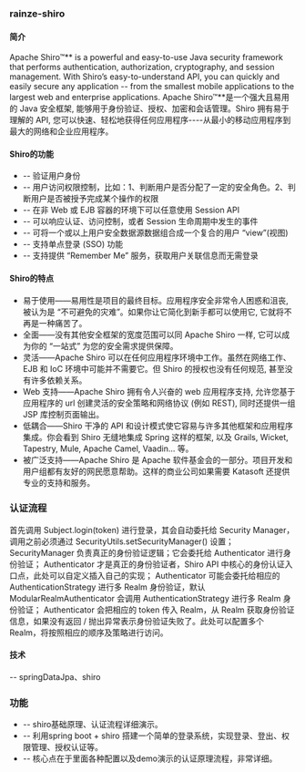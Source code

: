### rainze-shiro
#### 简介

Apache Shiro™** is a powerful and easy-to-use Java security framework that performs authentication, authorization, cryptography, and session management. With Shiro’s easy-to-understand API, you can quickly and easily secure any application -- from the smallest mobile applications to the largest web and enterprise applications.
Apache Shiro™**是一个强大且易用的 Java 安全框架, 能够用于身份验证、授权、加密和会话管理。Shiro 拥有易于理解的 API, 您可以快速、轻松地获得任何应用程序----从最小的移动应用程序到最大的网络和企业应用程序。

#### Shiro的功能

  * -- 验证用户身份
  * -- 用户访问权限控制，比如：1、判断用户是否分配了一定的安全角色。2、判断用户是否被授予完成某个操作的权限
  * -- 在非 Web 或 EJB 容器的环境下可以任意使用 Session API
  * -- 可以响应认证、访问控制，或者 Session 生命周期中发生的事件
  * -- 可将一个或以上用户安全数据源数据组合成一个复合的用户 “view”(视图)
  * -- 支持单点登录 (SSO) 功能
  * -- 支持提供 “Remember Me” 服务，获取用户关联信息而无需登录

#### Shiro的特点

* 易于使用——易用性是项目的最终目标。应用程序安全非常令人困惑和沮丧, 被认为是 “不可避免的灾难”。如果你让它简化到新手都可以使用它, 它就将不再是一种痛苦了。
* 全面——没有其他安全框架的宽度范围可以同 Apache Shiro 一样, 它可以成为你的 “一站式” 为您的安全需求提供保障。
* 灵活——Apache Shiro 可以在任何应用程序环境中工作。虽然在网络工作、EJB 和 IoC 环境中可能并不需要它。但 Shiro 的授权也没有任何规范, 甚至没有许多依赖关系。
* Web 支持——Apache Shiro 拥有令人兴奋的 web 应用程序支持, 允许您基于应用程序的 url 创建灵活的安全策略和网络协议 (例如 REST), 同时还提供一组 JSP 库控制页面输出。
* 低耦合——Shiro 干净的 API 和设计模式使它容易与许多其他框架和应用程序集成。你会看到 Shiro 无缝地集成 Spring 这样的框架, 以及 Grails, Wicket, Tapestry, Mule, Apache Camel, Vaadin... 等。
* 被广泛支持——Apache Shiro 是 Apache 软件基金会的一部分。项目开发和用户组都有友好的网民愿意帮助。这样的商业公司如果需要 Katasoft 还提供专业的支持和服务。
### 认证流程

首先调用 Subject.login(token) 进行登录，其会自动委托给 Security Manager，调用之前必须通过 SecurityUtils.setSecurityManager() 设置；
SecurityManager 负责真正的身份验证逻辑；它会委托给 Authenticator 进行身份验证；
Authenticator 才是真正的身份验证者，Shiro API 中核心的身份认证入口点，此处可以自定义插入自己的实现；
Authenticator 可能会委托给相应的 AuthenticationStrategy 进行多 Realm 身份验证，默认 ModularRealmAuthenticator 会调用 AuthenticationStrategy 进行多 Realm 身份验证；
Authenticator 会把相应的 token 传入 Realm，从 Realm 获取身份验证信息，如果没有返回 / 抛出异常表示身份验证失败了。此处可以配置多个 Realm，将按照相应的顺序及策略进行访问。
#### 技术
--  springDataJpa、shiro

### 功能
* --  shiro基础原理、认证流程详细演示。
* --  利用spring boot + shiro 搭建一个简单的登录系统，实现登录、登出、权限管理、授权认证等。
* --  核心点在于里面各种配置以及demo演示的认证原理流程，非常详细。
